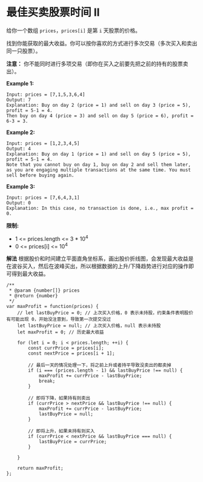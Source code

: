 # 最佳买卖股票时间 II

给你一个数组 `prices`，`prices[i]` 是第 `i` 天股票的价格。

找到你能获取的最大收益。你可以按你喜欢的方式进行多次交易（多次买入和卖出同一只股票）。

**注意：** 你不能同时进行多项交易（即你在买入之前要先把之前的持有的股票卖出）。


**Example 1:**

```
Input: prices = [7,1,5,3,6,4]
Output: 7
Explanation: Buy on day 2 (price = 1) and sell on day 3 (price = 5), profit = 5-1 = 4.
Then buy on day 4 (price = 3) and sell on day 5 (price = 6), profit = 6-3 = 3.
```

**Example 2:**

```
Input: prices = [1,2,3,4,5]
Output: 4
Explanation: Buy on day 1 (price = 1) and sell on day 5 (price = 5), profit = 5-1 = 4.
Note that you cannot buy on day 1, buy on day 2 and sell them later, as you are engaging multiple transactions at the same time. You must sell before buying again.
```

**Example 3:**

```
Input: prices = [7,6,4,3,1]
Output: 0
Explanation: In this case, no transaction is done, i.e., max profit = 0.
```

 

**限制:**

- 1 <= prices.length <= 3 * 10<sup>4</sup>
- 0 <= prices[i] <= 10<sup>4</sup>

**解法**
根据股价和时间建立平面直角坐标系，画出股价折线图，会发现最大收益是在波谷买入，然后在波峰买出，所以根据数据的上升/下降趋势进行对应的操作即可得到最大收益。

```JavaSricpt
/**
 * @param {number[]} prices
 * @return {number}
 */
var maxProfit = function(prices) {
    // let lastBuyPrice = 0; // 上次买入价格，0 表示未持股，约束条件表明股价有可能出现 0，开始没注意到，导致第一次提交没过
    let lastBuyPrice = null; // 上次买入价格，null 表示未持股
    let maxProfit = 0; // 历史最大收益
    
    for (let i = 0; i < prices.length; ++i) {
        const currPrice = prices[i];
        const nextPrice = prices[i + 1];

        // 最后一天的情况处理一下，将之前上升或者持平导致没卖出的都卖掉
        if (i === (prices.length - 1) && lastBuyPrice !== null) {
            maxProfit += currPrice - lastBuyPrice;
            break;
        }
        
        // 即将下降，如果持有则卖出
        if (currPrice > nextPrice && lastBuyPrice !== null) {
            maxProfit += currPrice - lastBuyPrice;
            lastBuyPrice = null;
        }

        // 即将上升，如果未持有则买入
        if (currPrice < nextPrice && lastBuyPrice === null) {
            lastBuyPrice = currPrice;
        }

    }

    return maxProfit;
};
```